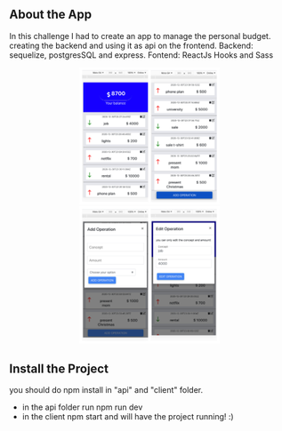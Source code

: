 
##  About the App

In this challenge I had to create an app to manage the personal budget. creating the backend and using it as api on the frontend.
Backend:  sequelize, postgresSQL and express.
Fontend: ReactJs Hooks and Sass

<div align="center">
   <img src="BeFunky-collage%20(1).jpg" width='50%'>
</div> 
<div align="center">
   <img src="BeFunky-collage.jpg" width='50%'>
</div> 


## Install the Project
you should do npm install in "api" and "client" folder.

- in the api folder run npm run dev
- in the client npm start
and will have the project running! :)
